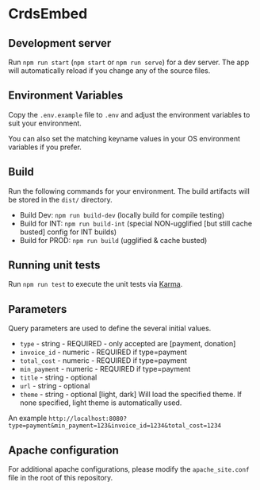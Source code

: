 # CrdsEmbed

## Development server

Run `npm run start` (`npm start` or `npm run serve`) for a dev server. The app will automatically reload if you change any of the source files.

## Environment Variables

Copy the `.env.example` file to `.env` and adjust the environment variables to suit your environment.

You can also set the matching keyname values in your OS environment variables if you prefer.

## Build

Run the following commands for your environment. The build artifacts will be stored in the `dist/` directory.

- Build Dev: `npm run build-dev` (locally build for compile testing)
- Build for INT: `npm run build-int` (special NON-ugglified [but still cache busted] config for INT builds)
- Build for PROD: `npm run build` (ugglified & cache busted)

## Running unit tests

Run `npm run test` to execute the unit tests via [Karma](https://karma-runner.github.io).

## Parameters

Query parameters are used to define the several initial values.  
* `type` - string - REQUIRED - only accepted are [payment, donation]
* `invoice_id` - numeric - REQUIRED if type=payment
* `total_cost` - numeric - REQUIRED if type=payment
* `min_payment` - numeric - REQUIRED if type=payment
* `title` - string - optional
* `url` - string - optional
* `theme` - string - optional [light, dark] Will load the specified theme. If none specified, light theme is automatically used.

An example `http://localhost:8080?type=payment&min_payment=123&invoice_id=1234&total_cost=1234`

## Apache configuration

For additional apache configurations, please modify the `apache_site.conf` file in the root of this repository.